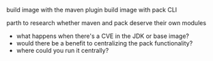 build image with the maven plugin 
build image with pack CLI

parth to research whether maven and pack deserve their own modules

- what happens when there's a CVE in the JDK or base image?
- would there be a benefit to centralizing the pack functionality?  
- where could you run it centrally?
